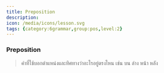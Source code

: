 ```yaml
---
title: Preposition
description: 
icon: /media/icons/lesson.svg
tags: {category:6grammar,group:pos,level:2}
---
```


### Preposition 
> คำที่ใช้บอกตำแหน่งและทิศทางว่าอะไรอยู่ตรงไหน เช่น บน ล่าง หน้า หลัง 
